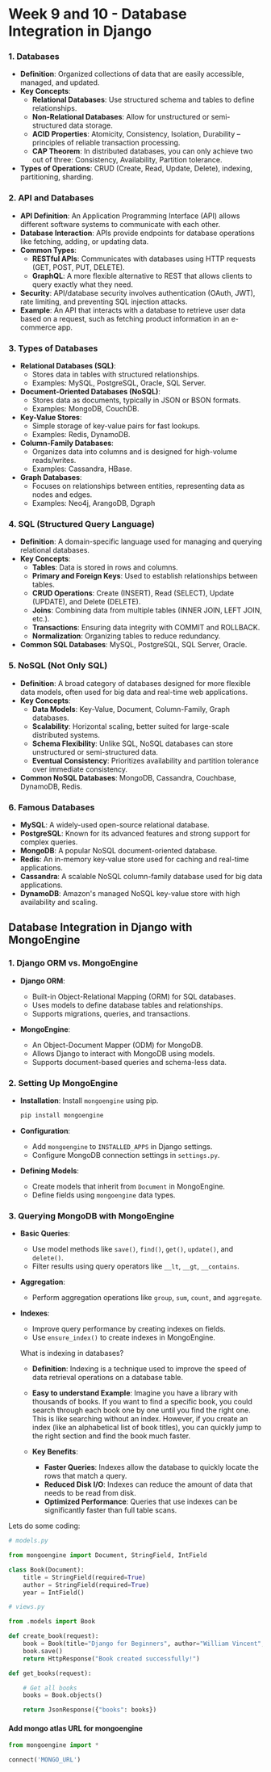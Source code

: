 # Week 9 and 10 - Database Integration in Django

### 1. Databases

- **Definition**: Organized collections of data that are easily accessible, managed, and updated.
- **Key Concepts**:
  - **Relational Databases**: Use structured schema and tables to define relationships.
  - **Non-Relational Databases**: Allow for unstructured or semi-structured data storage.
  - **ACID Properties**: Atomicity, Consistency, Isolation, Durability – principles of reliable transaction processing.
  - **CAP Theorem**: In distributed databases, you can only achieve two out of three: Consistency, Availability, Partition tolerance.
- **Types of Operations**: CRUD (Create, Read, Update, Delete), indexing, partitioning, sharding.

### 2. API and Databases

- **API Definition**: An Application Programming Interface (API) allows different software systems to communicate with each other.
- **Database Interaction**: APIs provide endpoints for database operations like fetching, adding, or updating data.
- **Common Types**:
  - **RESTful APIs**: Communicates with databases using HTTP requests (GET, POST, PUT, DELETE).
  - **GraphQL**: A more flexible alternative to REST that allows clients to query exactly what they need.
- **Security**: API/database security involves authentication (OAuth, JWT), rate limiting, and preventing SQL injection attacks.
- **Example**: An API that interacts with a database to retrieve user data based on a request, such as fetching product information in an e-commerce app.

### 3. Types of Databases

- **Relational Databases (SQL)**:
  - Stores data in tables with structured relationships.
  - Examples: MySQL, PostgreSQL, Oracle, SQL Server.
- **Document-Oriented Databases (NoSQL)**:
  - Stores data as documents, typically in JSON or BSON formats.
  - Examples: MongoDB, CouchDB.
- **Key-Value Stores**:
  - Simple storage of key-value pairs for fast lookups.
  - Examples: Redis, DynamoDB.
- **Column-Family Databases**:
  - Organizes data into columns and is designed for high-volume reads/writes.
  - Examples: Cassandra, HBase.
- **Graph Databases**:
  - Focuses on relationships between entities, representing data as nodes and edges.
  - Examples: Neo4j, ArangoDB, Dgraph

### 4. SQL (Structured Query Language)

- **Definition**: A domain-specific language used for managing and querying relational databases.
- **Key Concepts**:
  - **Tables**: Data is stored in rows and columns.
  - **Primary and Foreign Keys**: Used to establish relationships between tables.
  - **CRUD Operations**: Create (INSERT), Read (SELECT), Update (UPDATE), and Delete (DELETE).
  - **Joins**: Combining data from multiple tables (INNER JOIN, LEFT JOIN, etc.).
  - **Transactions**: Ensuring data integrity with COMMIT and ROLLBACK.
  - **Normalization**: Organizing tables to reduce redundancy.
- **Common SQL Databases**: MySQL, PostgreSQL, SQL Server, Oracle.

### 5. NoSQL (Not Only SQL)

- **Definition**: A broad category of databases designed for more flexible data models, often used for big data and real-time web applications.
- **Key Concepts**:
  - **Data Models**: Key-Value, Document, Column-Family, Graph databases.
  - **Scalability**: Horizontal scaling, better suited for large-scale distributed systems.
  - **Schema Flexibility**: Unlike SQL, NoSQL databases can store unstructured or semi-structured data.
  - **Eventual Consistency**: Prioritizes availability and partition tolerance over immediate consistency.
- **Common NoSQL Databases**: MongoDB, Cassandra, Couchbase, DynamoDB, Redis.

### 6. Famous Databases

- **MySQL**: A widely-used open-source relational database.
- **PostgreSQL**: Known for its advanced features and strong support for complex queries.
- **MongoDB**: A popular NoSQL document-oriented database.
- **Redis**: An in-memory key-value store used for caching and real-time applications.
- **Cassandra**: A scalable NoSQL column-family database used for big data applications.
- **DynamoDB**: Amazon's managed NoSQL key-value store with high availability and scaling.

## Database Integration in Django with MongoEngine

### 1. Django ORM vs. MongoEngine

- **Django ORM**:

  - Built-in Object-Relational Mapping (ORM) for SQL databases.
  - Uses models to define database tables and relationships.
  - Supports migrations, queries, and transactions.

- **MongoEngine**:
  - An Object-Document Mapper (ODM) for MongoDB.
  - Allows Django to interact with MongoDB using models.
  - Supports document-based queries and schema-less data.

### 2. Setting Up MongoEngine

- **Installation**: Install `mongoengine` using pip.

  ```bash
  pip install mongoengine
  ```

- **Configuration**:

  - Add `mongoengine` to `INSTALLED_APPS` in Django settings.
  - Configure MongoDB connection settings in `settings.py`.

- **Defining Models**:

  - Create models that inherit from `Document` in MongoEngine.
  - Define fields using `mongoengine` data types.

### 3. Querying MongoDB with MongoEngine

- **Basic Queries**:

  - Use model methods like `save()`, `find()`, `get()`, `update()`, and `delete()`.
  - Filter results using query operators like `__lt`, `__gt`, `__contains`.

- **Aggregation**:

  - Perform aggregation operations like `group`, `sum`, `count`, and `aggregate`.

- **Indexes**:

  - Improve query performance by creating indexes on fields.
  - Use `ensure_index()` to create indexes in MongoEngine.

  What is indexing in databases?

  - **Definition**: Indexing is a technique used to improve the speed of data retrieval operations on a database table.

  - **Easy to understand Example**: Imagine you have a library with thousands of books. If you want to find a specific book, you could search through each book one by one until you find the right one. This is like searching without an index. However, if you create an index (like an alphabetical list of book titles), you can quickly jump to the right section and find the book much faster.

  - **Key Benefits**:
    - **Faster Queries**: Indexes allow the database to quickly locate the rows that match a query.
    - **Reduced Disk I/O**: Indexes can reduce the amount of data that needs to be read from disk.
    - **Optimized Performance**: Queries that use indexes can be significantly faster than full table scans.

Lets do some coding:

```python
# models.py

from mongoengine import Document, StringField, IntField

class Book(Document):
    title = StringField(required=True)
    author = StringField(required=True)
    year = IntField()

# views.py

from .models import Book

def create_book(request):
    book = Book(title="Django for Beginners", author="William Vincent", year=2020)
    book.save()
    return HttpResponse("Book created successfully!")

def get_books(request):

    # Get all books
    books = Book.objects()

    return JsonResponse({"books": books})
```

#### Add mongo atlas URL for mongoengine

```python
from mongoengine import *

connect('MONGO_URL')


```
